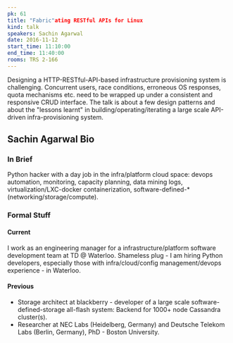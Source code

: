 ```yaml
---
pk: 61
title: "Fabric"ating RESTful APIs for Linux
kind: talk
speakers: Sachin Agarwal
date: 2016-11-12
start_time: 11:10:00
end_time: 11:40:00
rooms: TRS 2-166
---
```


Designing a HTTP-RESTful-API-based infrastructure provisioning system is challenging. Concurrent users, race conditions, erroneous OS responses, quota mechanisms etc. need to be wrapped up under a consistent and responsive CRUD interface. The talk is about a few design patterns and about the "lessons learnt" in building/operating/iterating a large scale API-driven infra-provisioning system.

## Sachin Agarwal Bio

### In Brief  

Python hacker with a day job in the infra/platform cloud space: devops automation, monitoring, capacity planning, data mining logs, virtualization/LXC-docker containerization, software-defined-* (networking/storage/compute).

### Formal Stuff

#### Current

I work as an engineering manager for a infrastructure/platform software development team at TD @ Waterloo. Shameless plug - I am hiring Python developers, especially those with infra/cloud/config management/devops experience - in  Waterloo.

####  Previous

* Storage architect at blackberry - developer of a large scale software-defined-storage all-flash system: Backend for 1000+ node Cassandra cluster(s).
* Researcher at NEC Labs (Heidelberg, Germany) and Deutsche Telekom Labs (Berlin, Germany), PhD - Boston University.
